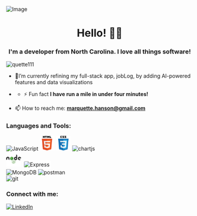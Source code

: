 ![Image](https://github.com/user-attachments/assets/1c12b3eb-7dd4-4636-8ba4-cfb4f6cec263)
<h1 align="center"> Hello! 👋🏽 </h1>
<h3 align="center">I'm a developer from North Carolina. I love all things software!
</h3>

<p align="left"> <img src="https://komarev.com/ghpvc/?username=quette111&label=Profile%20views&color=0e75b6&style=flat" alt="quette111" /> </p>

- 🌱I’m currently refining my full-stack app, jobLog, by adding AI-powered features and data visualizations

- - ⚡ Fun fact **I have run a mile in under four minutes!**

- 📫 How to reach me: **marquette.hanson@gmail.com**

<h3 align="left">Languages and Tools:</h3>
<p>
  <img src="https://cdn.jsdelivr.net/gh/devicons/devicon/icons/javascript/javascript-original.svg" width="40" alt="JavaScript"/>
  <img src="https://raw.githubusercontent.com/devicons/devicon/master/icons/html5/html5-original-wordmark.svg" alt="html5" width="40" height="40"/>  
  <img src="https://raw.githubusercontent.com/devicons/devicon/master/icons/css3/css3-original-wordmark.svg" alt="css3" width="40" height="40"/>  
  <img src="https://www.chartjs.org/media/logo-title.svg" alt="chartjs" width="40" height="40"/> 
<br>
   <img src="https://raw.githubusercontent.com/devicons/devicon/master/icons/nodejs/nodejs-original-wordmark.svg" alt="nodejs" width="40" height="40"/>  
  <img src="https://cdn.jsdelivr.net/gh/devicons/devicon/icons/express/express-original.svg" width="40" alt="Express" style="background-color:white; padding:4px; border-radius:6px"/>
<br>
  <img src="https://cdn.jsdelivr.net/gh/devicons/devicon/icons/mongodb/mongodb-original.svg" width="40" alt="MongoDB"/>
   <img src="https://www.vectorlogo.zone/logos/getpostman/getpostman-icon.svg" alt="postman" width="40" height="40"/>
   <br>
  <img src="https://www.vectorlogo.zone/logos/git-scm/git-scm-icon.svg" alt="git" width="40" height="40"/> 

 
</p>


<h3 align="left">Connect with me:</h3>
<a href="https://www.linkedin.com/in/marquettehanson" target="_blank"> <img src="https://cdn.jsdelivr.net/gh/devicons/devicon/icons/linkedin/linkedin-original.svg" alt="LinkedIn" width="40" height="40"/>
</a>



